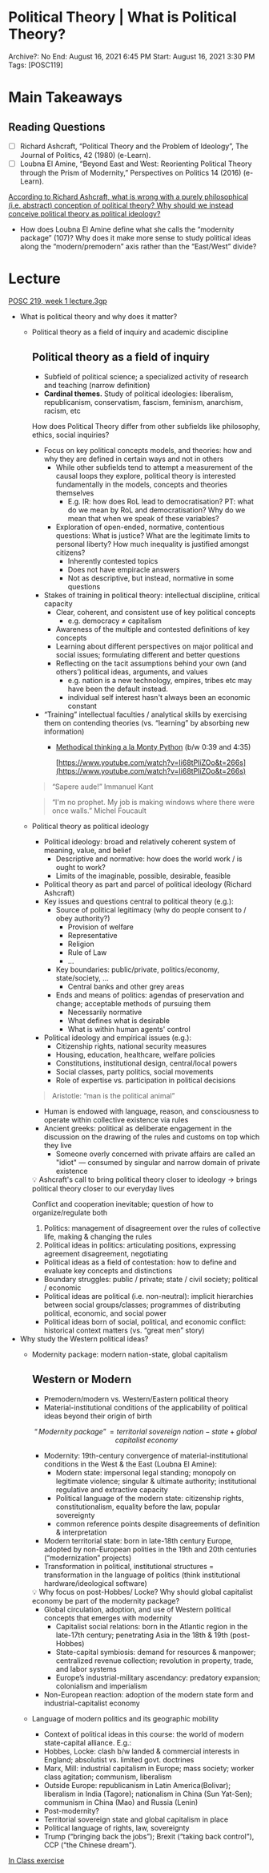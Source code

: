 # Political Theory | What is Political Theory?

Archive?: No
End: August 16, 2021 6:45 PM
Start: August 16, 2021 3:30 PM
Tags: [POSC119]

# Main Takeaways

## Reading Questions

- [ ]  Richard Ashcraft, “Political Theory and the Problem of Ideology”, The Journal of Politics, 42 (1980) (e-Learn).
- [ ]  Loubna El Amine, “Beyond East and West: Reorienting Political Theory through the Prism of Modernity,” Perspectives on Politics 14 (2016) (e-Learn).

[According to Richard Ashcraft, what is wrong with a purely philosophical (i.e. abstract) conception of political theory? Why should we instead conceive political theory as political ideology?](Political%20%206683f/According%20%2029e85.md)

- How does Loubna El Amine define what she calls the “modernity package” (107)? Why does it make more sense to study political ideas along the “modern/premodern” axis rather than the “East/West” divide?

# Lecture

[POSC 219, week 1 lecture.3gp](Political%20%206683f/POSC_219_week_1_lecture.3gp)

- What is political theory and why does it matter?
    - Political theory as a field of inquiry and academic discipline
        
        ## Political theory as a field of inquiry
        
        - Subfield of political science; a specialized activity of research and teaching  (narrow definition)
        - **Cardinal themes.** Study of political ideologies: liberalism, republicanism, conservatism, fascism, feminism, anarchism, racism, etc
        
        How does Political Theory differ from other subfields like philosophy, ethics, social inquiries?
        
        - Focus on key political concepts models, and theories: how and why they are defined in certain ways and not in others
            - While other subfields tend to attempt a measurement of the causal loops they explore, political theory is interested fundamentally in the models, concepts and theories themselves
                - E.g. IR: how does RoL lead to democratisation? PT: what do we mean by RoL and democratisation? Why do we mean that when we speak of these variables?
            - Exploration of open-ended, normative, contentious questions: What is justice? What are the legitimate limits to personal liberty? How much inequality is justified amongst citizens?
                - Inherently contested topics
                - Does not have empiracle answers
                - Not as descriptive, but instead, normative in some questions
        - Stakes of training in political theory: intellectual discipline, critical capacity
            - Clear, coherent, and consistent use of key political concepts
                - e.g. democracy ≠ capitalism
            - Awareness of the multiple and contested definitions of key concepts
            - Learning about different perspectives on major political and social issues; formulating different and better questions
            - Reflecting on the tacit assumptions behind your own (and others’) political ideas, arguments, and values
                - e.g. nation is a new technology, empires, tribes etc may have been the default instead.
                - individual self interest hasn't always been an economic constant
        - “Training” intellectual faculties / analytical skills by exercising them on contending theories (vs. “learning” by absorbing new information)
            - [Methodical thinking a la Monty Python](https://www.youtube.com/watch?v=Ii68tPIiZOo&t=266s) (b/w 0:39 and 4:35)
                
                [https://www.youtube.com/watch?v=Ii68tPIiZOo&t=266s](https://www.youtube.com/watch?v=Ii68tPIiZOo&t=266s)
                
        
        > “Sapere aude!” Immanuel Kant
        > 
        
        > “I'm no prophet. My job is making windows where there were once walls.” Michel Foucault
        > 
    - Political theory as political ideology
        - Political ideology: broad and relatively coherent system of meaning, value, and belief
            - Descriptive and normative: how does the world work / is ought to work?
            - Limits of the imaginable, possible, desirable, feasible
        - Political theory as part and parcel of political ideology (Richard Ashcraft)
        - Key issues and questions central to political theory (e.g.):
            - Source of political legitimacy (why do people consent to / obey authority?)
                - Provision of welfare
                - Representative
                - Religion
                - Rule of Law
                - ...
            - Key boundaries: public/private, politics/economy, state/society, …
                - Central banks and other grey areas
            - Ends and means of politics: agendas of preservation and change; acceptable methods of pursuing them
                - Necessarily normative
                - What defines what is desirable
                - What is within human agents' control
        - Political ideology and empirical issues (e.g.):
            - Citizenship rights, national security measures
            - Housing, education, healthcare, welfare policies
            - Constitutions, institutional design, central/local powers
            - Social classes, party politics, social movements
            - Role of expertise vs. participation in political decisions
        
        > Aristotle: “man is the political animal”
        > 
        - Human is endowed with language, reason, and consciousness to operate within collective existence via rules
        - Ancient greeks: political as deliberate engagement in the discussion on the drawing of the rules and customs on top which they live
            - Someone overly concerned with private affairs are called an "idiot" — consumed by singular and narrow domain of private existence
        
        <aside>
        💡 Ashcraft's call to bring political theory closer to ideology → brings political theory closer to our everyday lives
        
        </aside>
        
        Conflict and cooperation inevitable; question of how to organize/regulate both 
        
        1. Politics: management of disagreement over the rules of collective life, making & changing the rules
        2. Political ideas in politics: articulating positions, expressing agreement disagreement, negotiating
        - Political ideas as a field of contestation: how to define and evaluate key concepts and distinctions
        - Boundary struggles: public / private; state / civil society; political / economic
        - Political ideas are political (i.e. non-neutral): implicit hierarchies between social groups/classes; programmes of
        distributing political, economic, and social power
        - Political ideas born of social, political, and economic conflict: historical context matters (vs. “great men” story)
- Why study the Western political ideas?
    - Modernity package: modern nation-state, global capitalism
        
        ## Western or Modern
        
        - Premodern/modern vs. Western/Eastern political theory
        - Material-institutional conditions of the applicability of political ideas beyond their origin of birth
        
        $$
        “Modernity\;package” = territorial\; sovereign\; nation-state + global \;capitalist \;economy
        $$
        
        - Modernity: 19th-century convergence of material-institutional conditions in the West & the East (Loubna El Amine):
            - Modern state: impersonal legal standing; monopoly on legitimate violence; singular & ultimate authority; institutional regulative and extractive capacity
            - Political language of the modern state: citizenship rights, constitutionalism, equality before the law, popular sovereignty
            - common reference points despite disagreements of definition & interpretation
        - Modern territorial state: born in late-18th century Europe, adopted by non-European polities in the 19th and 20th centuries (“modernization” projects)
        - Transformation in political, institutional structures = transformation in the language of politics (think institutional hardware/ideological software)
        
        <aside>
        💡 Why focus on post-Hobbes/ Locke? Why should global capitalist economy be part of the modernity package?
        
        </aside>
        
        - Global circulation, adoption, and use of Western political concepts that emerges with modernity
            - Capitalist social relations: born in the Atlantic region in the late-17th century; penetrating Asia in the 18th & 19th (post-Hobbes)
            - State-capital symbiosis: demand for resources & manpower; centralized revenue collection; revolution in property, trade, and labor systems
            - Europe’s industrial-military ascendancy: predatory expansion; colonialism and imperialism
        - Non-European reaction: adoption of the modern state form and industrial-capitalist economy
    - Language of modern politics and its geographic mobility
        - Context of political ideas in this course: the world of modern state-capital alliance. E.g.:
        - Hobbes, Locke: clash b/w landed & commercial interests in England; absolutist vs. limited govt. doctrines
        - Marx, Mill: industrial capitalism in Europe; mass society; worker class agitation; communism, liberalism
        - Outside Europe: republicanism in Latin America(Bolivar); liberalism in India (Tagore); nationalism in China (Sun Yat-Sen); communism in China (Mao) and Russia (Lenin)
        - Post-modernity?
        - Territorial sovereign state and global capitalism in place
        - Political language of rights, law, sovereignty
        - Trump (“bringing back the jobs”); Brexit (“taking back control”), CCP (“the Chinese dream”).

[In Class exercise](Political%20%206683f/In%20Class%20e%2044f1c.md)